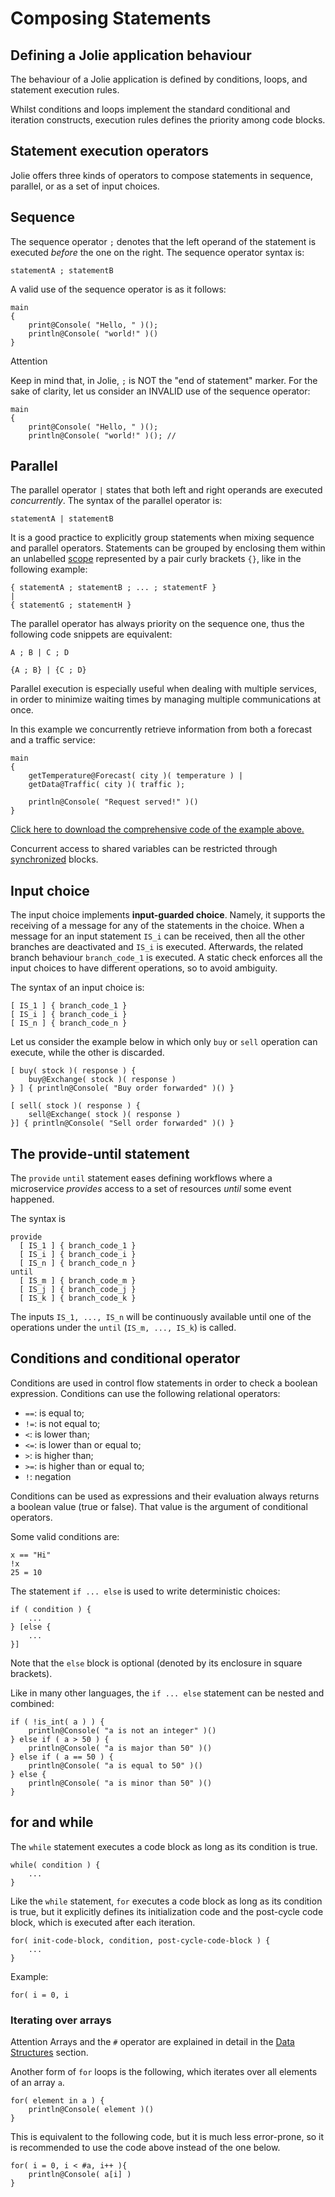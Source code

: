 # Composing Statements

## Defining a Jolie application behaviour

The behaviour of a Jolie application is defined by conditions, loops, and statement execution rules.

Whilst conditions and loops implement the standard conditional and iteration constructs, execution rules defines the priority among code blocks.

## Statement execution operators

Jolie offers three kinds of operators to compose statements in sequence, parallel, or as a set of input choices.

## Sequence

The sequence operator `;` denotes that the left operand of the statement is executed _before_ the one on the right. The sequence operator syntax is:

```text
statementA ; statementB
```

A valid use of the sequence operator is as it follows:

```text
main
{
    print@Console( "Hello, " )();
    println@Console( "world!" )()
}
```

Attention

Keep in mind that, in Jolie, `;` is NOT the "end of statement" marker. For the sake of clarity, let us consider an INVALID use of the sequence operator:

```text
main
{
    print@Console( "Hello, " )();
    println@Console( "world!" )(); //
```

## Parallel

The parallel operator `|` states that both left and right operands are executed _concurrently_. The syntax of the parallel operator is:

```text
statementA | statementB
```

It is a good practice to explicitly group statements when mixing sequence and parallel operators. Statements can be grouped by enclosing them within an unlabelled [scope](https://jolielang.gitbook.io/docs/fault_handling/basics.md) represented by a pair curly brackets `{}`, like in the following example:

```text
{ statementA ; statementB ; ... ; statementF }
|
{ statementG ; statementH }
```

The parallel operator has always priority on the sequence one, thus the following code snippets are equivalent:

```text
A ; B | C ; D
```

```text
{A ; B} | {C ; D}
```

Parallel execution is especially useful when dealing with multiple services, in order to minimize waiting times by managing multiple communications at once.

In this example we concurrently retrieve information from both a forecast and a traffic service:

```text
main
{
    getTemperature@Forecast( city )( temperature ) |
    getData@Traffic( city )( traffic );

    println@Console( "Request served!" )()
}
```

[Click here to download the comprehensive code of the example above.](https://github.com/jolie/docs/blob/master/files/basics/code/composing_statements_parallel.zip)

Concurrent access to shared variables can be restricted through [synchronized](https://jolielang.gitbook.io/docs/basics/processes.md) blocks.

## Input choice

The input choice implements **input-guarded choice**. Namely, it supports the receiving of a message for any of the statements in the choice. When a message for an input statement `IS_i` can be received, then all the other branches are deactivated and `IS_i` is executed. Afterwards, the related branch behaviour `branch_code_1` is executed. A static check enforces all the input choices to have different operations, so to avoid ambiguity.

The syntax of an input choice is:

```text
[ IS_1 ] { branch_code_1 }
[ IS_i ] { branch_code_i }
[ IS_n ] { branch_code_n }
```

Let us consider the example below in which only `buy` or `sell` operation can execute, while the other is discarded.

```text
[ buy( stock )( response ) {
    buy@Exchange( stock )( response )
} ] { println@Console( "Buy order forwarded" )() }

[ sell( stock )( response ) {
    sell@Exchange( stock )( response )
}] { println@Console( "Sell order forwarded" )() }
```

## The provide-until statement

The `provide` `until` statement eases defining workflows where a microservice _provides_ access to a set of resources _until_ some event happened.

The syntax is

```text
provide
  [ IS_1 ] { branch_code_1 }
  [ IS_i ] { branch_code_i }
  [ IS_n ] { branch_code_n }
until
  [ IS_m ] { branch_code_m }
  [ IS_j ] { branch_code_j }
  [ IS_k ] { branch_code_k }
```

The inputs `IS_1, ..., IS_n` will be continuously available until one of the operations under the `until` \(`IS_m, ..., IS_k`\) is called.

## Conditions and conditional operator

Conditions are used in control flow statements in order to check a boolean expression. Conditions can use the following relational operators:

* `==`: is equal to;
* `!=`: is not equal to;
* `<`: is lower than;
* `<=`: is lower than or equal to;
* `>`: is higher than;
* `>=`: is higher than or equal to;
* `!`: negation

Conditions can be used as expressions and their evaluation always returns a boolean value \(true or false\). That value is the argument of conditional operators.

Some valid conditions are:

```text
x == "Hi"
!x
25 = 10
```

The statement `if ... else` is used to write deterministic choices:

```text
if ( condition ) {
    ...
} [else {
    ...
}]
```

Note that the `else` block is optional \(denoted by its enclosure in square brackets\).

Like in many other languages, the `if ... else` statement can be nested and combined:

```text
if ( !is_int( a ) ) {
    println@Console( "a is not an integer" )()
} else if ( a > 50 ) {
    println@Console( "a is major than 50" )()
} else if ( a == 50 ) {
    println@Console( "a is equal to 50" )()
} else {
    println@Console( "a is minor than 50" )()
}
```

## for and while

The `while` statement executes a code block as long as its condition is true.

```text
while( condition ) {
    ...
}
```

Like the `while` statement, `for` executes a code block as long as its condition is true, but it explicitly defines its initialization code and the post-cycle code block, which is executed after each iteration.

```text
for( init-code-block, condition, post-cycle-code-block ) {
    ...
}
```

Example:

```text
for( i = 0, i
```

### Iterating over arrays

Attention Arrays and the `#` operator are explained in detail in the [Data Structures](https://jolielang.gitbook.io/docs/basics/data_structures.md) section.

Another form of `for` loops is the following, which iterates over all elements of an array `a`.

```text
for( element in a ) {
    println@Console( element )()
}
```

This is equivalent to the following code, but it is much less error-prone, so it is recommended to use the code above instead of the one below.

```text
for( i = 0, i < #a, i++ ){
    println@Console( a[i] )
}
```


